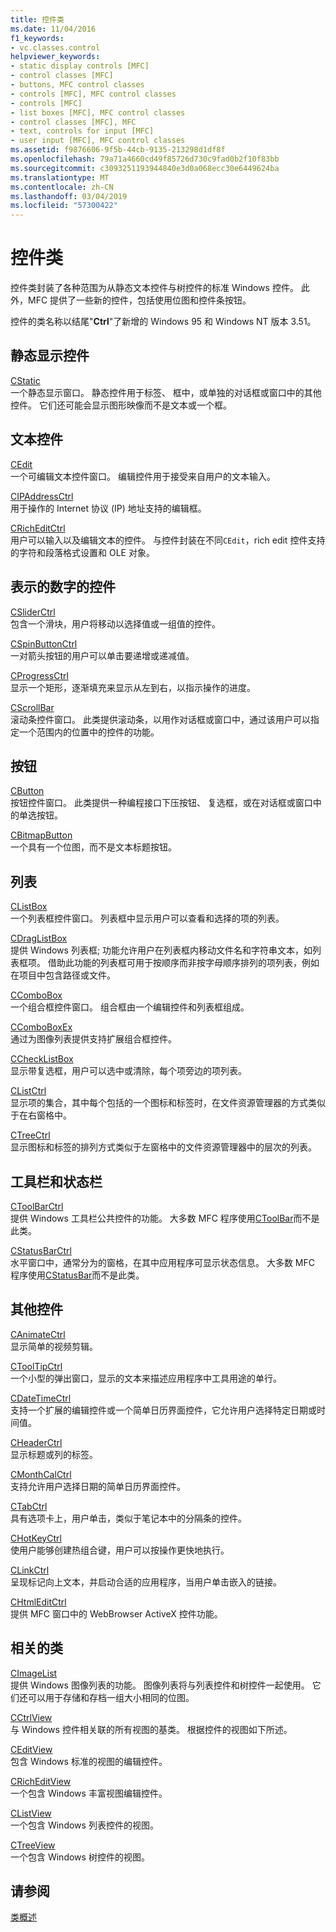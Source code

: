 ```yaml
---
title: 控件类
ms.date: 11/04/2016
f1_keywords:
- vc.classes.control
helpviewer_keywords:
- static display controls [MFC]
- control classes [MFC]
- buttons, MFC control classes
- controls [MFC], MFC control classes
- controls [MFC]
- list boxes [MFC], MFC control classes
- control classes [MFC], MFC
- text, controls for input [MFC]
- user input [MFC], MFC control classes
ms.assetid: f9876606-9f5b-44cb-9135-213298d1df8f
ms.openlocfilehash: 79a71a4660cd49f85726d730c9fad0b2f10f83bb
ms.sourcegitcommit: c3093251193944840e3d0a068ecc30e6449624ba
ms.translationtype: MT
ms.contentlocale: zh-CN
ms.lasthandoff: 03/04/2019
ms.locfileid: "57300422"
---
```

# <a name="control-classes"></a>控件类

控件类封装了各种范围为从静态文本控件与树控件的标准 Windows 控件。 此外，MFC 提供了一些新的控件，包括使用位图和控件条按钮。

控件的类名称以结尾"**Ctrl**"了新增的 Windows 95 和 Windows NT 版本 3.51。

## <a name="static-display-controls"></a>静态显示控件

[CStatic](../mfc/reference/cstatic-class.md)<br/>
一个静态显示窗口。 静态控件用于标签、 框中，或单独的对话框或窗口中的其他控件。 它们还可能会显示图形映像而不是文本或一个框。

## <a name="text-controls"></a>文本控件

[CEdit](../mfc/reference/cedit-class.md)<br/>
一个可编辑文本控件窗口。 编辑控件用于接受来自用户的文本输入。

[CIPAddressCtrl](../mfc/reference/cipaddressctrl-class.md)<br/>
用于操作的 Internet 协议 (IP) 地址支持的编辑框。

[CRichEditCtrl](../mfc/reference/cricheditctrl-class.md)<br/>
用户可以输入以及编辑文本的控件。 与控件封装在不同`CEdit`，rich edit 控件支持的字符和段落格式设置和 OLE 对象。

## <a name="controls-that-represent-numbers"></a>表示的数字的控件

[CSliderCtrl](../mfc/reference/csliderctrl-class.md)<br/>
包含一个滑块，用户将移动以选择值或一组值的控件。

[CSpinButtonCtrl](../mfc/reference/cspinbuttonctrl-class.md)<br/>
一对箭头按钮的用户可以单击要递增或递减值。

[CProgressCtrl](../mfc/reference/cprogressctrl-class.md)<br/>
显示一个矩形，逐渐填充来显示从左到右，以指示操作的进度。

[CScrollBar](../mfc/reference/cscrollbar-class.md)<br/>
滚动条控件窗口。 此类提供滚动条，以用作对话框或窗口中，通过该用户可以指定一个范围内的位置中的控件的功能。

## <a name="buttons"></a>按钮

[CButton](../mfc/reference/cbutton-class.md)<br/>
按钮控件窗口。 此类提供一种编程接口下压按钮、 复选框，或在对话框或窗口中的单选按钮。

[CBitmapButton](../mfc/reference/cbitmapbutton-class.md)<br/>
一个具有一个位图，而不是文本标题按钮。

## <a name="lists"></a>列表

[CListBox](../mfc/reference/clistbox-class.md)<br/>
一个列表框控件窗口。 列表框中显示用户可以查看和选择的项的列表。

[CDragListBox](../mfc/reference/cdraglistbox-class.md)<br/>
提供 Windows 列表框; 功能允许用户在列表框内移动文件名和字符串文本，如列表框项。 借助此功能的列表框可用于按顺序而非按字母顺序排列的项列表，例如在项目中包含路径或文件。

[CComboBox](../mfc/reference/ccombobox-class.md)<br/>
一个组合框控件窗口。 组合框由一个编辑控件和列表框组成。

[CComboBoxEx](../mfc/reference/ccomboboxex-class.md)<br/>
通过为图像列表提供支持扩展组合框控件。

[CCheckListBox](../mfc/reference/cchecklistbox-class.md)<br/>
显示带复选框，用户可以选中或清除，每个项旁边的项列表。

[CListCtrl](../mfc/reference/clistctrl-class.md)<br/>
显示项的集合，其中每个包括的一个图标和标签时，在文件资源管理器的方式类似于在右窗格中。

[CTreeCtrl](../mfc/reference/ctreectrl-class.md)<br/>
显示图标和标签的排列方式类似于左窗格中的文件资源管理器中的层次的列表。

## <a name="toolbars-and-status-bars"></a>工具栏和状态栏

[CToolBarCtrl](../mfc/reference/ctoolbarctrl-class.md)<br/>
提供 Windows 工具栏公共控件的功能。 大多数 MFC 程序使用[CToolBar](../mfc/reference/ctoolbar-class.md)而不是此类。

[CStatusBarCtrl](../mfc/reference/cstatusbarctrl-class.md)<br/>
水平窗口中，通常分为的窗格，在其中应用程序可显示状态信息。 大多数 MFC 程序使用[CStatusBar](../mfc/reference/cstatusbar-class.md)而不是此类。

## <a name="miscellaneous-controls"></a>其他控件

[CAnimateCtrl](../mfc/reference/canimatectrl-class.md)<br/>
显示简单的视频剪辑。

[CToolTipCtrl](../mfc/reference/ctooltipctrl-class.md)<br/>
一个小型的弹出窗口，显示的文本来描述应用程序中工具用途的单行。

[CDateTimeCtrl](../mfc/reference/cdatetimectrl-class.md)<br/>
支持一个扩展的编辑控件或一个简单日历界面控件，它允许用户选择特定日期或时间值。

[CHeaderCtrl](../mfc/reference/cheaderctrl-class.md)<br/>
显示标题或列的标签。

[CMonthCalCtrl](../mfc/reference/cmonthcalctrl-class.md)<br/>
支持允许用户选择日期的简单日历界面控件。

[CTabCtrl](../mfc/reference/ctabctrl-class.md)<br/>
具有选项卡上，用户单击，类似于笔记本中的分隔条的控件。

[CHotKeyCtrl](../mfc/reference/chotkeyctrl-class.md)<br/>
使用户能够创建热组合键，用户可以按操作更快地执行。

[CLinkCtrl](../mfc/reference/clinkctrl-class.md)<br/>
呈现标记向上文本，并启动合适的应用程序，当用户单击嵌入的链接。

[CHtmlEditCtrl](../mfc/reference/chtmleditctrl-class.md)<br/>
提供 MFC 窗口中的 WebBrowser ActiveX 控件功能。

## <a name="related-classes"></a>相关的类

[CImageList](../mfc/reference/cimagelist-class.md)<br/>
提供 Windows 图像列表的功能。 图像列表将与列表控件和树控件一起使用。 它们还可以用于存储和存档一组大小相同的位图。

[CCtrlView](../mfc/reference/cctrlview-class.md)<br/>
与 Windows 控件相关联的所有视图的基类。 根据控件的视图如下所述。

[CEditView](../mfc/reference/ceditview-class.md)<br/>
包含 Windows 标准的视图的编辑控件。

[CRichEditView](../mfc/reference/cricheditview-class.md)<br/>
一个包含 Windows 丰富视图编辑控件。

[CListView](../mfc/reference/clistview-class.md)<br/>
一个包含 Windows 列表控件的视图。

[CTreeView](../mfc/reference/ctreeview-class.md)<br/>
一个包含 Windows 树控件的视图。

## <a name="see-also"></a>请参阅

[类概述](../mfc/class-library-overview.md)
